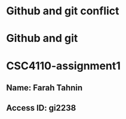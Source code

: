 # Github and git conflict
# Github and git
# CSC4110-assignment1
## Name: Farah Tahnin
## Access ID: gi2238
